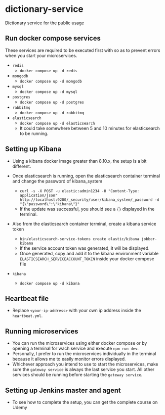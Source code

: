 # dictionary-service
Dictionary service for the public usage

## Run docker compose services
These services are required to be executed first with so as to prevent errors when you start your microservices.
* `redis`
  * `docker compose up -d redis`
* `mongodb`
  * `docker compose up -d mongodb`
* `mysql`
  * `docker compose up -d mysql`
* `postgres`
  * `docker compose up -d postgres`
* `rabbitmq`
  * `docker compose up -d rabbitmq`
* `elasticsearch`
  * `docker compose up -d elasticsearch`
  * It could take somewhere between 5 and 10 minutes for elasticsearch to be running.

## Setting up Kibana
* Using a kibana docker image greater than 8.10.x, the setup is a bit different.
* Once elasticsearch is running, open the elasticsearch container terminal and change the password of kibana_system
  * `curl -s -X POST -u elastic:admin1234 -H "Content-Type: application/json" http://localhost:9200/_security/user/kibana_system/_password -d "{\"password\":\"kibana\"}"`
  * If the update was successful, you should see a `{}` displayed in the terminal.
* Also from the elasticsearch container terminal, create a kibana service token
  * `bin/elasticsearch-service-tokens create elastic/kibana jobber-kibana`
  * If the service account token was generated, it will be displayed.
  * Once generated, copy and add it to the kibana environment variable `ELASTICSEARCH_SERVICEACCOUNT_TOKEN` inside your docker compose file


* `kibana`
  * `docker compose up -d kibana`


## Heartbeat file
* Replace `<your-ip-address>` with your own ip address inside the `heartbeat.yml`.

## Running microservices
* You can run the microservices using either docker compose or by opening a terminal for wach service and execute `npm run dev`.
* Personally, I prefer to run the microservices individually in the terminal because it allows me to easily monitor errors displayed.
* Whichever approach you intend to use to start the microservices, make sure the `gateway service` is always the last service you start. All other services should be running before starting the `gateway service`.

## Setting up Jenkins master and agent
* To see how to complete the setup, you can get the complete course on Udemy



